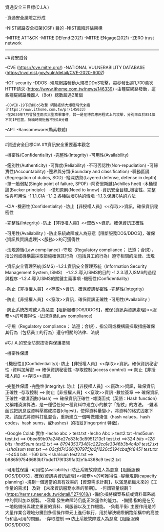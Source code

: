 資通安全三目標(C.I.A.)

-資通安全風險之形成

-NIST網路安全框架(CSF)
   目的
-NIST風險評估架構

-MITRE ATT&CK
-MITRE DEfend(2021)
-MITRE ENgage(2021)
-ZERO trust network


----------------

##資安威脅

-CVE (https://cve.mitre.org/)
-NATIONAL VULNERABILITY DATABASE (https://nvd.nist.gov/vuln/detail/CVE-2020-6007)


-IOT security
-DDOS
    -殭屍網路發動大規模DDoS攻擊，每秒發出逾1,700萬次HTTP請求 (https://www.ithome.com.tw/news/146339)
    -由殭屍網路發動，這些殭屍網路機器人（Bot）總數超過2萬個
     
    -COVID-19下的DDoS攻擊 網路疫情大爆發時代來臨(https://www.ithome.com.tw/pr/145033)
    -在2020年7月曾發生兩次大型攻擊事件，其一是在博弈應用程式上的攻擊，分別來自於851個不同IP位置，持續時間短暫不到10分鐘
 
    
  
-APT
-Ransomeware(勒索軟體)



----------------------------------------------

#資通安全目標CIA
##資訊安全重要基本觀念

-機密性(Confidentiality)
-完整性(Integrity)
-可用性(Availability)

-鑑別性(Authenticity)
-可靠度(Reliability)
-不可否認性(Non-repudiation)
-可歸責性(Accountability)
-邊界與分類(Boundary and classification)
-職務區隔(Segregation of duties, SOD)
-縱深防禦(Layered defense, defense in depth)
-單一脆弱點(Single point of failure, SPOF)
-阿奇里斯腱(Achilles heel)
-木桶理論(Bucker principle）
-僅知原則(Need to know)
-資訊安全目標_機密性、完整性與可用性
   -1.1.1.CIA
   -1.1.2.各種破壞CIA的情境
   -1.1.3.保護CIA的方法
   
-CIA
-機密性(Confidentiality)
-防止【非授權人員】<<存取>>資訊，確保資訊秘密性

-完整性(Integrity)
-防止【非授權人員】<<竄改>>資訊，確保資訊正確性

-可用性(Availability )
-防止系統故障或人為惡意【阻斷服務DOS/DDOS】，確保{資訊與資訊處理}<<服務>>的可獲得性

-法規遵循(Law compliance)
-守規（Regulatory compliance； 法遵；合規），指公司或機構需採取措施確保其行為（包括員工的行為）遵守相關的法律、法規


-資訊安全管理系統(ISMS)
   -1.2.1.資訊安全管理系統（Information Security Management System, ISMS）
   -1.2.2.導入ISMS的目的
   -1.2.3.導入ISMS的過程與程序
   -1.2.4.導入ISMS的關鍵主義事項
   -機密性(Confidentiality)


-防止【非授權人員】<<存取>>資訊，確保資訊秘密性
-完整性(Integrity)

-防止【非授權人員】<<竄改>>資訊，確保資訊正確性
-可用性(Availability )

-防止系統故障或人為惡意【阻斷服務DOS/DDOS】，確保{資訊與資訊處理}<<服務>>的可獲得性
-法規遵循(Law compliance)

-守規（Regulatory compliance； 法遵；合規），指公司或機構需採取措施確保其行為（包括員工的行為）遵守相關的法律、法規


#C.I.A.的安全防禦技術與保護措施

-機密性保護

-[機密性][(Confidentiality)]: 防止【非授權人員】<<存取>>資訊，確保資訊秘密性
-資料加解密 ==> 確保資訊秘密性
-存取控制(access comtrol) ==> 防止【非授權人員】<<存取>>資訊

-完整性保護
  -完整性(Integrity): 防止【非授權人員】<<竄改>>資訊，確保資訊正確性
    -存取控制 ==> 防止【非授權人員】<<竄改>>資訊
    -數位簽章 ==> 確保資訊正確性
    -雜湊函數(Hash) ==> 確保資訊正確性
    -雜湊函式（英語：Hash function）又稱雜湊演算法，是一種從任何一種資料中建立小的數字「指紋」的方法。
    -雜湊函式把訊息或資料壓縮成摘要(digest)，使得資料量變小，將資料的格式固定下來。該函式將資料打亂混合，重新建立一個叫做雜湊值（hash values，hash codes，hash sums，或hashes）的指紋(fingerprint 特徵)。
    
-Google Colab 實作
  -!echo abc > test.txt
  -!echo Abc > test2.txt
  -!md5sum test.txt  ==> 0bee89b07a248e27c83fc3d5951213c1  test.txt  ==>32*4 bits =128 bits
  -!md5sum test2.txt ==> 879435373481c222ca1e3346b3b4c4b1  test2.txt
  -!sha1sum test.txt ==> 03cfd743661f07975fa2f1220c5194cbaff48451  test.txt ==>40*4 bits =160 bits
  -!sha1sum test2.txt ==> b686597546683b17bdd1179f339fa32e1b4368c9  test2.txt


-可用性保護
  -可用性(Availability) :防止系統故障或人為惡意【阻斷服務DOS/DDOS】，確保{資訊與資訊處理}<<服務>>的可獲得性
  -容量規劃(capacity planning)
    -規劃一個適當的且有效率的【資源需求計劃】，以滿足組織未來的【工作量的需求】 及對 【未來資訊服務水準的預期】。
    -何謂容量規劃？(https://terms.naer.edu.tw/detail/1274018/)
  -備份:指將檔案系統或資料庫系統中的資料加以複製。
  -容錯:發生故障時仍能正常運作的能力。
  -備援:指的是在另一地點備份與建立重要的資料、伺服器以及工作機能。
  -負載平衡: 主要作用是將大量作業合理地分攤到多個操作單元上進行執行，用於解決網際網路架構中的高並行和高可用的問題。
-存取控制 ==>防止系統故障或人為惡意【阻斷服務DOS/DDOS】
